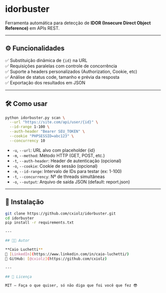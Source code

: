 # idorbuster
Ferramenta automática para detecção de **IDOR (Insecure Direct Object Reference)** em APIs REST.


---

## ⚙️ Funcionalidades

✅ Substituição dinâmica de `{id}` na URL  
✅ Requisições paralelas com controle de concorrência  
✅ Suporte a headers personalizados (Authorization, Cookie, etc)  
✅ Análise de status code, tamanho e prévia da resposta  
✅ Exportação dos resultados em JSON  

---

## 🛠️ Como usar

```bash
python idorbuster.py scan \
  --url "https://site.com/api/user/{id}" \
  --id-range 1-100 \
  --auth-header "Bearer SEU_TOKEN" \
  --cookie "PHPSESSID=abc123" \
  --concurrency 10
```

- `-u`, `--url`: 	URL alvo com placeholder {id}
- `-m`, `--method`: Método HTTP (GET, POST, etc.)  
- `-t`, `--auth-header`: Header de autenticação (opcional)
- `-o`, `--cookie`: Cookie de sessão (opcional)
- `-m`, `--id-range`: Intervalo de IDs para testar (ex: 1-100)
- `-t`, `--concurrency`: Nº de threads simultâneas
- `-o`, `--output`: Arquivo de saída JSON (default: report.json)

---

## 🚀 Instalação

```bash
git clone https://github.com/cxiolz/idorbuster.git
cd idorbuster
pip install -r requirements.txt

---

## 👨‍💻 Autor

**Caio Luchetti**  
🔗 [LinkedIn](https://www.linkedin.com/in/caio-luchetti/)  
🐙 GitHub: [@cxiolz](https://github.com/cxiolz)

---

## 🧠 Licença

MIT — Faça o que quiser, só não diga que foi você que fez 😎

